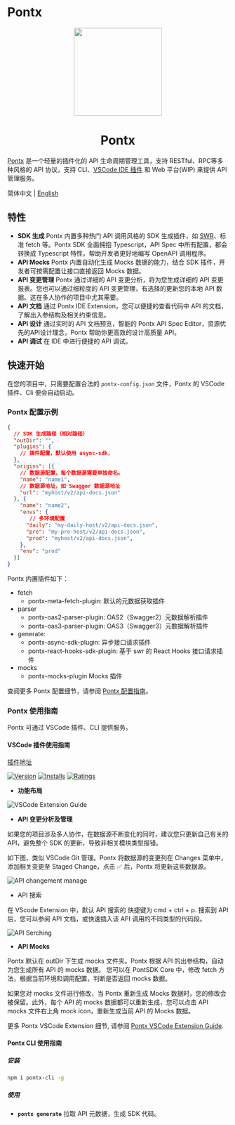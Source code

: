 # Pontx

<p align="center">
    <img width="200" src="https://img.alicdn.com/imgextra/i1/O1CN01DfTvFn1MjlQ9g9Dmn_!!6000000001471-2-tps-200-200.png">
</p>

<h1 align="center">Pontx</h1>

[Pontx](https://github.com/pontjs/pontx) 是一个轻量的插件化的 API 生命周期管理工具，支持 RESTful、RPC等多种风格的 API 协议，支持 CLI、[VSCode IDE 插件](https://marketplace.visualstudio.com/items?itemName=jasonHzq.vscode-pontx) 和 Web 平台(WIP) 来提供 API 管理服务。

简体中文 | [English](./README.md)

## 特性

* <strong>SDK 生成</strong> Pontx 内置多种热门 API 调用风格的 SDK 生成插件，如 [SWR](https://github.com/vercel/swr)、标准 fetch 等。Pontx SDK 全面拥抱 Typescript，API Spec 中所有配置，都会转换成 Typescript 特性，帮助开发者更好地编写 OpenAPI 调用程序。
* <strong>API Mocks</strong> Pontx 内置自动化生成 Mocks 数据的能力，结合 SDK 插件，开发者可按需配置让接口直接返回 Mocks 数据。
* <strong>API 变更管理</strong> Pontx 通过详细的 API 变更分析，将为您生成详细的 API 变更报表。您也可以通过细粒度的 API 变更管理，有选择的更新您的本地 API 数据。这在多人协作的项目中尤其需要。
* <strong>API 文档</strong> 通过 Pontx IDE Extension，您可以便捷的查看代码中 API 的文档，了解出入参结构及相关约束信息。
* <strong>API 设计</strong> 通过实时的 API 文档预览，智能的 Pontx API Spec Editor，资源优先的API设计理念，Pontx 帮助你更高效的设计高质量 API。
* <strong>API 调试</strong> 在 IDE 中进行便捷的 API 调试。

## 快速开始

在您的项目中，只需要配置合法的 `pontx-config.json` 文件，Pontx 的 VSCode 插件、Cli 便会自动启动。

### Pontx 配置示例

  ```json
  {
    // SDK 生成路径（相对路径）
    "outDir": "",
    "plugins": {
      // 插件配置，默认使用 async-sdk，
    },
    "origins": [{
      // 数据源配置，每个数据源需要单独命名。
      "name": "name1",
      // 数据源地址，如 Swagger 数据源地址
      "url": "myhost/v2/api-docs.json"
    }, {
      "name": "name2",
      "envs": {
         // 多环境配置
        "daily": "my-daily-host/v2/api-docs.json",
        "pre": "my-pre-host/v2/api-docs.json",
        "prod": "myhost/v2/api-docs.json",
      },
      "env": "prod"
    }]
  }
  ```

Pontx 内置插件如下：

* fetch
  * pontx-meta-fetch-plugin: 默认的元数据获取插件
* parser
  * pontx-oas2-parser-plugin: OAS2（Swagger2）元数据解析插件
  * pontx-oas3-parser-plugin: OAS3（Swagger3）元数据解析插件
* generate:
  * pontx-async-sdk-plugin: 异步接口请求插件
  * pontx-react-hooks-sdk-plugin: 基于 swr 的 React Hooks 接口请求插件
* mocks
  * pontx-mocks-plugin Mocks 插件

查阅更多 Pontx 配置细节，请参阅 [Pontx 配置指南](./docs/Configuration.md)。

### Pontx 使用指南

Pontx 可通过 VSCode 插件、CLI 提供服务。

#### VSCode 插件使用指南

[插件地址](https://marketplace.visualstudio.com/items?itemName=jasonHzq.vscode-pontx)

[![Version](https://img.shields.io/visual-studio-marketplace/v/jasonhzq.vscode-pontx)](https://marketplace.visualstudio.com/items?itemName=jasonHzq.vscode-pontx)
[![Installs](https://img.shields.io/visual-studio-marketplace/i/jasonhzq.vscode-pontx)](https://marketplace.visualstudio.com/items?itemName=jasonHzq.vscode-pontx)
[![Ratings](https://img.shields.io/visual-studio-marketplace/r/jasonhzq.vscode-pontx)](https://marketplace.visualstudio.com/items?itemName=jasonHzq.vscode-pontx)

 * <strong>功能布局</strong>

![VSCode Extension Guide](https://img.alicdn.com/imgextra/i3/O1CN01AWodzd1KMkHYgvhiW_!!6000000001150-2-tps-1854-1396.png)

 * <strong>API 变更分析及管理</strong>

如果您的项目涉及多人协作，在数据源不断变化的同时，建议您只更新自己有关的 API，避免整个 SDK 的更新，导致非相关模块类型报错。

如下图，类似 VSCode Git 管理。Pontx 将数据源的变更列在 Changes 菜单中，添加相关变更至 Staged Change，点击 ✅ 后，Pontx 将更新这些数据源。

![API changement manage](https://img.alicdn.com/imgextra/i4/O1CN01CJgI7L1Q2wr6VsN3r_!!6000000001919-2-tps-882-366.png)

 * </strong>API 搜索</strong>

在 VScode Extension 中，默认 API 搜索的 快捷键为 cmd + ctrl + p. 搜索到 API 后，您可以参阅 API 文档，或快速插入该 API 调用的不同类型的代码段。

![API Serching](https://img.alicdn.com/imgextra/i3/O1CN01gcgW4z1iVUcgbdpNK_!!6000000004418-2-tps-1750-532.png)

 * <strong>API Mocks</strong>

Pontx 默认在 outDir 下生成 mocks 文件夹。Pontx 根据 API 的出参结构，自动为您生成所有 API 的 mocks 数据。
您可以在 PontSDK Core 中，修改 fetch 方法，根据当前环境和调用配置，判断是否返回 mocks 数据。

如果您对 mocks 文件进行修改，当 Pontx 重新生成 Mocks 数据时，您的修改会被保留。此外，每个 API 的 mocks 数据都可以重新生成，您可以点击 API mocks 文件右上角 mock icon，重新生成当前 API 的 Mocks 数据。

更多 Pontx VSCode Extension 细节, 请参阅 [Pontx VSCode Extension Guide](./packages/vscode-pontx/README.md).

#### Pontx CLI 使用指南

##### 安装

```sh
npm i pontx-cli -g
```

##### 使用

* <strong>`pontx generate`</strong> 拉取 API 元数据，生成 SDK 代码。
